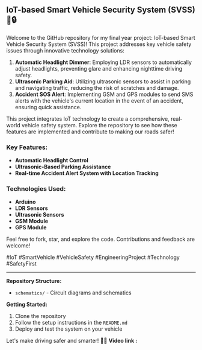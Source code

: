 ## IoT-based Smart Vehicle Security System (SVSS) 🚗🔒

Welcome to the GitHub repository for my final year project: IoT-based Smart Vehicle Security System (SVSS)! This project addresses key vehicle safety issues through innovative technology solutions:

1. **Automatic Headlight Dimmer**: Employing LDR sensors to automatically adjust headlights, preventing glare and enhancing nighttime driving safety.
2. **Ultrasonic Parking Aid**: Utilizing ultrasonic sensors to assist in parking and navigating traffic, reducing the risk of scratches and damage.
3. **Accident SOS Alert**: Implementing GSM and GPS modules to send SMS alerts with the vehicle's current location in the event of an accident, ensuring quick assistance.

This project integrates IoT technology to create a comprehensive, real-world vehicle safety system. Explore the repository to see how these features are implemented and contribute to making our roads safer!

### Key Features:
- **Automatic Headlight Control**
- **Ultrasonic-Based Parking Assistance**
- **Real-time Accident Alert System with Location Tracking**

### Technologies Used:
- **Arduino**
- **LDR Sensors**
- **Ultrasonic Sensors**
- **GSM Module**
- **GPS Module**

Feel free to fork, star, and explore the code. Contributions and feedback are welcome!

#IoT #SmartVehicle #VehicleSafety #EngineeringProject #Technology #SafetyFirst

---

**Repository Structure:**
- `schematics/` - Circuit diagrams and schematics

**Getting Started:**
1. Clone the repository
2. Follow the setup instructions in the `README.md`
3. Deploy and test the system on your vehicle

Let's make driving safer and smarter! 🚦🌟
**Video link :**
